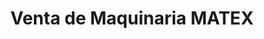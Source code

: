 ---
title: "Venta de Maquinaria MATEX"
url: /el-rosario/venta-de-maquinaria-matex/
shop: Autohaus
---